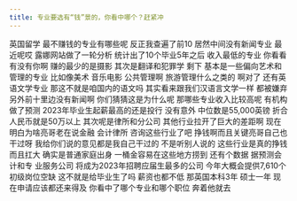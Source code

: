 ```yaml
---
title: 专业要选有“钱”景的，你看中哪个？赶紧冲
---
```

英国留学
最不赚钱的专业有哪些呢
反正我查遍了前10
居然中间没有新闻专业
最近呢哎
露娜网站做了一轮分析
统计出了10个毕业5年之后
收入最低的专业
你看看有没有你啊
赚的最少的是摄影
其次是翻译和犯罪学
剩下
基本是一些偏向艺术和管理的专业
比如像美术
音乐电影
公共管理啊
旅游管理什么之类的
啊对了
还有英语文学专业
那这不就是咱国内的语文吗
其实看来跟我们汉语言文学一样
都被嫌弃
另外前十里边没有新闻啊
你们猜猜这是为什么呢
那哪些专业收入比较高呢
有机构做了预测
2023年毕业生起薪最高的还是投行
没有意外
中位数是55,000英镑
折合人民币就是50万以上
其次呢是律所和分公司
其他行业拉开了巨大的差距啊
现在明白为啥亮哥老在说金融
会计律所
咨询这些行业了吧
挣钱啊而且关键亮哥自己也干过呀
我给你们说的意见都是我自己干过的
不是听别人说的
这些行业是真的挣钱
而且扛大
确实是普通家庭出身
一桶金容易在这些地方捞到
还有个数据
据预测会计和专
业服务公司
将成为2023年招聘应届生最多的公司
今年大概会提供7,610个初级岗位空缺
这不就是给毕业生了吗
薪资也都不低
那英国本科3年
硕士一年
现在申请应该都还来得及
你看中了哪个专业和哪个职位
奔着他就去
